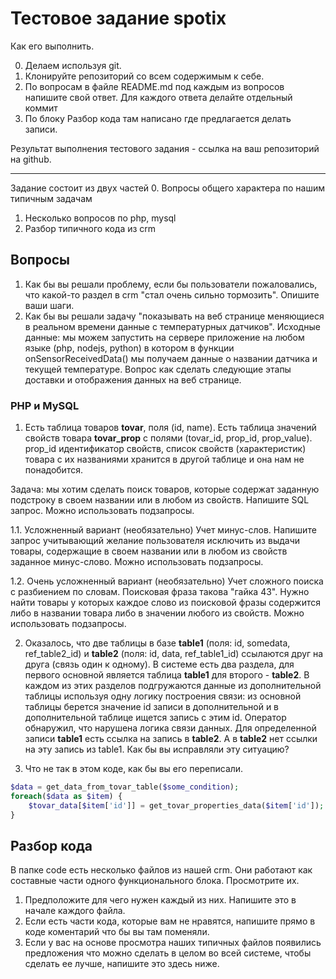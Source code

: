# Тестовое задание spotix

Как его выполнить.

0. Делаем используя git.
1. Клонируйте репозиторий со всем содержимым к себе.
2. По вопросам в файле README.md под каждым из вопросов напишите свой ответ.
      Для каждого ответа делайте отдельный коммит
3. По блоку Разбор кода там написано где предлагается делать записи.

Результат выполнения тестового задания - ссылка на ваш репозиторий на github.

***

Задание состоит из двух частей
0. Вопросы общего характера по нашим типичным задачам
1. Несколько вопросов по php, mysql
2. Разбор типичного кода из crm

## Вопросы

1. Как бы вы решали проблему, если бы пользователи пожаловались, что какой-то раздел в crm "стал очень сильно тормозить". Опишите ваши шаги.
2. Как бы вы решали задачу "показывать на веб странице меняющиеся в реальном времени данные с температурных датчиков". Исходные данные: мы можем запустить на сервере
приложение на любом языке (php, nodejs, python) в котором в функции onSensorReceivedData() мы получаем данные о названии датчика и текущей температуре. Вопрос как сделать
следующие этапы доставки и отображения данных на веб странице.

### PHP и MySQL

1. Есть таблица товаров **tovar**, поля (id, name). Есть таблица значений свойств товара **tovar_prop** с полями (tovar_id, prop_id, prop_value). prop_id идентификатор свойств, список свойств (характеристик) товара с их названиями хранится в другой таблице и она нам не понадобится.

Задача: мы хотим сделать поиск товаров, которые содержат заданную подстроку в своем названии или в любом из свойств. Напишите SQL запрос. Можно использовать подзапросы.

1.1. Усложненный вариант (необязательно)
Учет минус-слов. Напишите запрос учитывающий желание пользователя исключить из выдачи товары, содержащие в своем названии или в любом из свойств заданное минус-слово. Можно использовать подзапросы.

1.2. Очень усложненный вариант (необязательно)
Учет сложного поиска с разбиением по словам. Поисковая фраза такова "гайка 43". Нужно найти товары у которых каждое слово из поисковой фразы содержится либо в названии товара либо в значении любого из свойств. Можно использовать подзапросы.

2. Оказалось, что две таблицы в базе **table1** (поля: id, somedata, ref_table2_id) и **table2** (поля: id, data, ref_table1_id) ссылаются друг на друга (связь один к одному). В системе есть два раздела, для первого основной является таблица **table1** для второго - **table2**.
В каждом из этих разделов подгружаются данные из дополнительной таблицы используя одну логику построения связи: из основной таблицы берется значение id записи в дополнительной и в дополнительной таблице ищется запись с этим id.
Оператор обнаружил, что нарушена логика связи данных. Для определенной записи **table1** есть ссылка на запись в **table2**. А в **table2** нет ссылки на эту запись из table1.
Как бы вы исправляли эту ситуацию?


3. Что не так в этом коде, как бы вы его переписали.
```php
$data = get_data_from_tovar_table($some_condition);  					// внутри функции SQL запрос к таблице товаров для выборки
foreach($data as $item) {
    $tovar_data[$item['id']] = get_tovar_properties_data($item['id']);	// внутри функции SQL запрос к таблице свойств товаров
}
```

## Разбор кода

В папке code есть несколько файлов из нашей crm. Они работают как составные части одного функционального блока. Просмотрите их. 
1. Предположите для чего нужен каждый из них. Напишите это в начале каждого файла.
2. Если есть части кода, которые вам не нравятся, напишите прямо в коде коментарий что бы вы там поменяли.
3. Если у вас на основе просмотра наших типичных файлов появились предложения что можно сделать в целом во всей системе, чтобы сделать ее лучше, напишите это здесь ниже.


